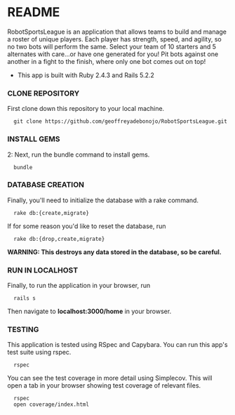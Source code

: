 # README

RobotSportsLeague is an application that allows teams to build and manage a roster of unique players. Each player has strength, speed, and agility, so no two bots will perform the same. Select your team of 10 starters and 5 alternates with care...or have one generated for you! Pit bots against one another in a fight to the finish, where only one bot comes out on top!

* This app is built with Ruby 2.4.3 and Rails 5.2.2

### CLONE REPOSITORY
First clone down this repository to your local machine.
```
  git clone https://github.com/geoffreyadebonojo/RobotSportsLeague.git
```

### INSTALL GEMS
2: Next, run the bundle command to install gems.
```
  bundle
```

### DATABASE CREATION
Finally, you'll need to initialize the database with a rake command.
```
  rake db:{create,migrate}
```

If for some reason you'd like to reset the database, run
```
  rake db:{drop,create,migrate}
```
**WARNING: This destroys any data stored in the database, so be careful.**

### RUN IN LOCALHOST
Finally, to run the application in your browser, run
```
  rails s
```
Then navigate to **localhost:3000/home** in your browser.

### TESTING
This application is tested using RSpec and Capybara. You can run this app's test suite using rspec.
```
  rspec
```
You can see the test coverage in more detail using Simplecov. This will open a tab in your browser showing test coverage of relevant files.
```
  rspec
  open coverage/index.html
```
